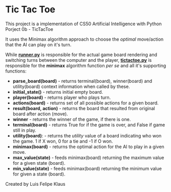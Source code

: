 # Tic Tac Toe

This project is a implementation of CS50 Artificial Intelligence with Python Porject 0b - TicTacToe

It uses the Minimax algorithm approach to choose the *optimal* move/action that the AI can play on it's turn.

While [**runner.py**](runner.py) is responsible for the actual game board rendering and switching turns between the computer and the player, [**tictactoe.py**](tictactoe.py) is responsible for the **minimax** algorithm function *per se* and all it's supporting functions:

* **parse_board(board)** - returns terminal(board), winner(board) and utility(board) context information when called by these.
* **initial_state()** - returns initial empty board.
* **player(board)** - returns player who plays turn.
* **actions(board)** - returns set of all possible actions for a given board.
* **result(board, action)** - returns the board that resulted from original board after action (move).
* **winner** - returns the winner of the game, if there is one.
* **terminal(board)** - returns True for if the game is over, and False if game still in play.
* **utility(board)**: - returns the *utility* value of a board indicating who won the game. 1 if X won, 0 for a tie and -1 if O won.
* **minimax(board)** - returns the optimal action for the AI to play in a given move.
* **max_value(state)** - feeds minimax(board) returning the maximum value for a given state (board).
* **min_value(state)** - feeds minimax(board) returning the minimum value for given a state (board).


Created by Luis Felipe Klaus 




